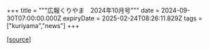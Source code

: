 +++
title = """広報くりやま　2024年10月号"""
date = 2024-09-30T07:00:00.000Z
expiryDate = 2025-02-24T08:26:11.829Z
tags = ["kuriyama","news"]
+++


[[source]](https://www.town.kuriyama.hokkaido.jp/site/koho/28927.html)
